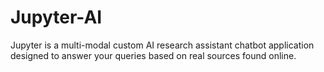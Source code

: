 # Jupyter-AI
Jupyter is a multi-modal custom AI research assistant chatbot application designed to answer your queries based on real sources found online.
